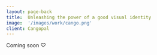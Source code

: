 ```yaml
---
layout: page-back
title:  Unleashing the power of a good visual identity
image:  '/images/work/cango.png'
client: Cangopal
---
```

Coming soon ♡